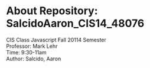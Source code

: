 About Repository: SalcidoAaron_CIS14_48076
========================

CIS Class Javascript Fall 20114 Semester<br>
Professor: Mark Lehr<br>
Time: 9:30-11am<br>
Author: Salcido, Aaron<br>

